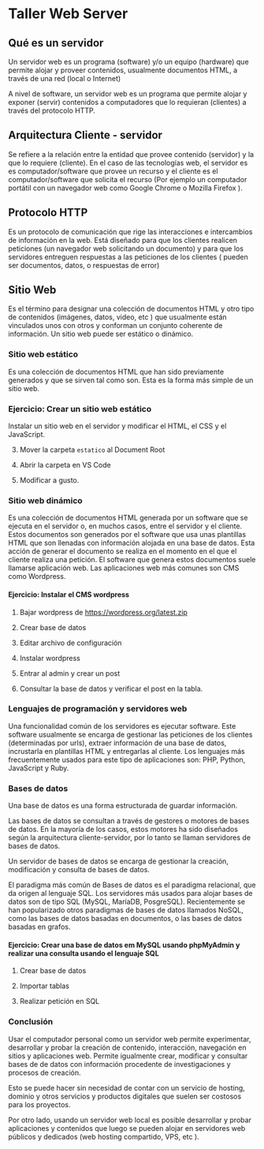 # Taller Web Server

## Qué es un servidor

Un servidor web es un programa (software) y/o un equipo (hardware) que permite alojar y proveer contenidos, usualmente documentos HTML, a través de una red (local o Internet)

A nivel de software, un servidor web es un programa que permite alojar y exponer (servir) contenidos a computadores que lo requieran (clientes) a través del protocolo HTTP.

## Arquitectura Cliente - servidor

Se refiere a la relación entre la entidad que provee contenido (servidor) y la que lo requiere (cliente).  En el caso de las tecnologías web, el servidor es es computador/software que provee un recurso y el cliente es el computador/software que solicita el recurso (Por ejemplo un computador portátil con un navegador web como Google Chrome o Mozilla Firefox ).

## Protocolo HTTP

Es un protocolo de comunicación que rige las interacciones e intercambios de información en la web.  Está diseñado para que los clientes realicen peticiones (un navegador web solicitando un documento) y para que los servidores entreguen respuestas a las peticiones de los clientes ( pueden ser documentos, datos, o respuestas de error)

## Sitio Web

Es el término para designar una colección de documentos HTML y otro tipo de contenidos (imágenes, datos, video, etc ) que usualmente están vinculados unos con otros y conforman un conjunto coherente de información. Un sitio web puede ser estático o dinámico.

### Sitio web estático

Es una colección de documentos HTML que han sido previamente generados y que se sirven tal como son.  Esta es la forma más simple de un sitio web.

### Ejercicio: Crear un sitio web estático

Instalar un sitio web en el servidor y modificar el HTML, el CSS y el JavaScript.

3. Mover la carpeta ```estatico``` al Document Root

4. Abrir la carpeta en VS Code

5. Modificar a gusto.

### Sitio web dinámico

Es una colección de documentos HTML generada por un software que se ejecuta en el servidor o, en muchos casos, entre el servidor y el cliente.  Estos documentos son generados por el software que usa unas plantillas HTML que son llenadas con información alojada en una base de datos. Esta acción de generar el documento se realiza en el momento en el que el cliente realiza una petición. El software que genera estos documentos suele llamarse aplicación web.  Las aplicaciones web más comunes son CMS como Wordpress.

#### Ejercicio: Instalar el CMS wordpress


1. Bajar wordpress de https://wordpress.org/latest.zip

2. Crear base de datos

3. Editar archivo de configuración

4. Instalar wordpress

5. Entrar al admin y crear un post

6. Consultar la base de datos y verificar el post en la tabla.

### Lenguajes de programación y servidores web

Una funcionalidad común de los servidores es ejecutar software.  Este software usualmente se encarga de gestionar las peticiones de los clientes (determinadas por urls), extraer información de una base de datos, incrustarla en plantillas HTML y entregarlas al cliente.  Los lenguajes más frecuentemente usados para este tipo de aplicaciones son: PHP, Python, JavaScript y Ruby.

### Bases de datos

Una base de datos es una forma estructurada de guardar información.

Las bases de datos se consultan a través de gestores o motores de bases de datos.  En la mayoría de los casos, estos motores ha sido diseñados según la arquitectura cliente-servidor, por lo tanto se llaman servidores de bases de datos.

Un servidor de bases de datos se encarga de gestionar la creación, modificación y consulta de bases de datos.

El paradigma más común de Bases de datos es el paradigma relacional, que da origen al lenguaje SQL.  Los servidores más usados para alojar bases de datos son de tipo SQL (MySQL, MaríaDB, PosgreSQL). Recientemente se han popularizado otros paradigmas de bases de datos llamados NoSQL, como las bases de datos basadas en documentos, o las bases de datos basadas en grafos.

#### Ejercicio: Crear una base de datos em MySQL usando phpMyAdmin y realizar una consulta usando el lenguaje SQL


1. Crear base de datos

2. Importar tablas

3. Realizar petición en SQL

### Conclusión

Usar el computador personal como un servidor web permite experimentar, desarrollar y probar la creación de contenido, interacción, navegación en sitios y aplicaciones web. Permite igualmente crear, modificar y  consultar bases de de datos con información procedente de investigaciones y procesos de creación.

Esto se puede hacer sin necesidad de contar con un servicio de hosting, dominio y otros servicios y  productos digitales que suelen ser costosos para los proyectos.

Por otro lado, usando un servidor web local es posible desarrollar y probar aplicaciones y contenidos que luego se pueden alojar en servidores web públicos y dedicados (web hosting compartido, VPS, etc ).
